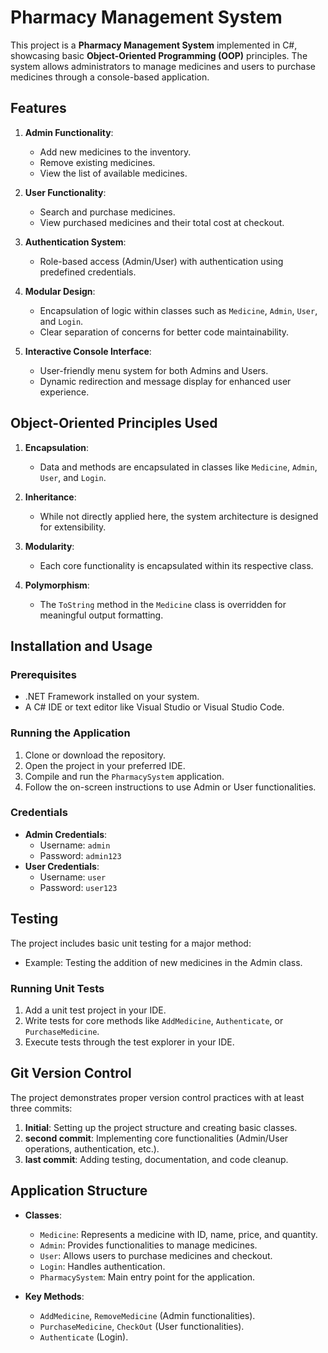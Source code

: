 # Pharmacy Management System

This project is a **Pharmacy Management System** implemented in C#, showcasing basic **Object-Oriented Programming (OOP)** principles. The system allows administrators to manage medicines and users to purchase medicines through a console-based application.

## Features

1. **Admin Functionality**:
   - Add new medicines to the inventory.
   - Remove existing medicines.
   - View the list of available medicines.

2. **User Functionality**:
   - Search and purchase medicines.
   - View purchased medicines and their total cost at checkout.

3. **Authentication System**:
   - Role-based access (Admin/User) with authentication using predefined credentials.

4. **Modular Design**:
   - Encapsulation of logic within classes such as `Medicine`, `Admin`, `User`, and `Login`.
   - Clear separation of concerns for better code maintainability.

5. **Interactive Console Interface**:
   - User-friendly menu system for both Admins and Users.
   - Dynamic redirection and message display for enhanced user experience.

## Object-Oriented Principles Used

1. **Encapsulation**:
   - Data and methods are encapsulated in classes like `Medicine`, `Admin`, `User`, and `Login`.

2. **Inheritance**:
   - While not directly applied here, the system architecture is designed for extensibility.

3. **Modularity**:
   - Each core functionality is encapsulated within its respective class.

4. **Polymorphism**:
   - The `ToString` method in the `Medicine` class is overridden for meaningful output formatting.

## Installation and Usage

### Prerequisites
- .NET Framework installed on your system.
- A C# IDE or text editor like Visual Studio or Visual Studio Code.

### Running the Application
1. Clone or download the repository.
2. Open the project in your preferred IDE.
3. Compile and run the `PharmacySystem` application.
4. Follow the on-screen instructions to use Admin or User functionalities.

### Credentials
- **Admin Credentials**:
  - Username: `admin`
  - Password: `admin123`
- **User Credentials**:
  - Username: `user`
  - Password: `user123`

## Testing

The project includes basic unit testing for a major method:
- Example: Testing the addition of new medicines in the Admin class.

### Running Unit Tests
1. Add a unit test project in your IDE.
2. Write tests for core methods like `AddMedicine`, `Authenticate`, or `PurchaseMedicine`.
3. Execute tests through the test explorer in your IDE.

## Git Version Control

The project demonstrates proper version control practices with at least three commits:
1. **Initial**: Setting up the project structure and creating basic classes.
2. **second commit**: Implementing core functionalities (Admin/User operations, authentication, etc.).
3. **last commit**: Adding testing, documentation, and code cleanup.

## Application Structure

- **Classes**:
  - `Medicine`: Represents a medicine with ID, name, price, and quantity.
  - `Admin`: Provides functionalities to manage medicines.
  - `User`: Allows users to purchase medicines and checkout.
  - `Login`: Handles authentication.
  - `PharmacySystem`: Main entry point for the application.

- **Key Methods**:
  - `AddMedicine`, `RemoveMedicine` (Admin functionalities).
  - `PurchaseMedicine`, `CheckOut` (User functionalities).
  - `Authenticate` (Login).

